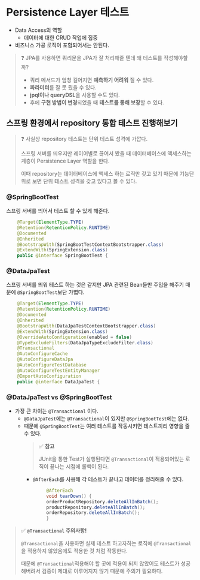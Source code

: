 # Persistence Layer 테스트
- Data Access의 역할
  - 데이터에 대한 CRUD 작업에 집중
- 비즈니스 가공 로직이 포함되어서는 안된다.

> ❓ JPA를 사용하면 쿼리문을 JPA가 잘 처리해줄 텐데 왜 테스트를 작성해야할까?
> 
> - 쿼리 메서드가 엄청 길어지면 **예측하기 어려워** 질 수 있다.
> - **파라미터**를 잘 못 줬을 수 있다.
> - **jpql이나 queryDSL**을 사용할 수도 있다.
> - 후에 **구현 방법이 변경**되었을 때 **테스트를 통해 보장**할 수 있다.
## 스프링 환경에서 repository 통합 테스트 진행해보기
> ❓ 사실상 repository 테스트는 단위 테스트 성격에 가깝다.
> 
> 스프링 서버를 띄우지만 레이어별로 끊어서 봤을 때 
> 데이터베이스에 액세스하는 계층이 Persistence Layer 역할을 한다.
> 
> 이때 repository는 데이터베이스에 액세스 하는 로직만 갖고 있기 때문에 
> 기능단위로 보면 단위 테스트 성격을 갖고 있다고 볼 수 있다.

### @SpringBootTest
스프링 서버를 띄어서 테스트 할 수 있게 해준다.
```java
    @Target(ElementType.TYPE)
    @Retention(RetentionPolicy.RUNTIME)
    @Documented
    @Inherited
    @BootstrapWith(SpringBootTestContextBootstrapper.class)
    @ExtendWith(SpringExtension.class)
    public @interface SpringBootTest {
```

### @DataJpaTest
스프링 서버를 띄워 테스트 하는 것은 같지만 JPA 관련된 Bean들만 주입을 해주기 때문에 `@SpringBootTest`보단 가볍다.
```java
    @Target(ElementType.TYPE)
    @Retention(RetentionPolicy.RUNTIME)
    @Documented
    @Inherited
    @BootstrapWith(DataJpaTestContextBootstrapper.class)
    @ExtendWith(SpringExtension.class)
    @OverrideAutoConfiguration(enabled = false)
    @TypeExcludeFilters(DataJpaTypeExcludeFilter.class)
    @Transactional
    @AutoConfigureCache
    @AutoConfigureDataJpa
    @AutoConfigureTestDatabase
    @AutoConfigureTestEntityManager
    @ImportAutoConfiguration
    public @interface DataJpaTest {
```

### @DataJpaTest vs @SpringBootTest
- 가장 큰 차이는 `@Transactional` 이다.
  - `@DataJpaTest`에는 `@Transactional`이 있지만 `@SpringBootTest`에는 없다.
  - 때문에 `@SpringBootTest`는 여러 테스트를 작동시키면 테스트끼리 영향을 줄 수 있다.
    > ✅ **참고**
    > 
    > JUnit을 통한 Test가 실행된다면 `@Transactional`이 적용되어있는 로직이 끝나는 시점에 롤백이 된다.
    - `@AfterEach`를 사용해 각 테스트가 끝나고 데이터를 정리해줄 수 있다.
      ```java
           @AfterEach
           void tearDown() {
           orderProductRepository.deleteAllInBatch();
           productRepository.deleteAllInBatch();
           orderRepository.deleteAllInBatch();
           }
      ```
> ✅ **`@Transactional` 주의사항!**
> 
> `@Transactional`을 사용하면 실제 테스트 하고자하는 로직에 `@Transactional`을 적용하지 않았음에도 적용한 것 처럼 작동한다.
> 
> 때문에 `@Transactional`적용해야 할 곳에 적용이 되지 않았어도 테스트가 성공해버려서 검증이 제대로 이루어지지 않기 때문에 주의가 필요하다. 